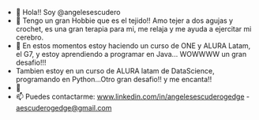 - 👋 Hola!! Soy @angelesescudero
- 👀 Tengo un gran Hobbie que es el tejido!! Amo tejer a dos agujas y crochet, es una gran terapia para mi, me relaja y me ayuda a ejercitar mi cerebro.
- 🌱 En estos momentos estoy haciendo un curso de ONE y ALURA Latam, el G7, y estoy aprendiendo a programar en Java... WOWWWW un gran desafio!!!
- Tambien estoy en un curso de ALURA latam de DataScience, programando en Python...Otro gran desafio!! y me encanta!!
- 💞️ 
- 📫 Puedes contactarme: www.linkedin.com/in/angelesescuderogedge - aescuderogedge@gmail.com


